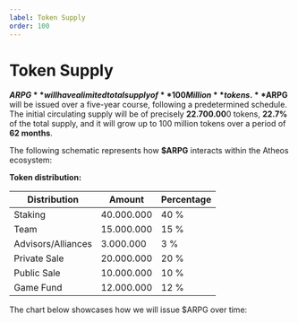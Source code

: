 ```yaml
---
label: Token Supply
order: 100
---
```

# Token Supply 

**$ARPG** will have a limited total supply of **100 Million** tokens.  **$ARPG** will be issued over a five-year course, following a predetermined schedule. The initial circulating supply will be of precisely **22.700.00**0 tokens, **22.7%** of the total supply,  and it will grow up to 100 million tokens over a period of **62 months**. 

The following schematic represents how **$ARPG** interacts within the Atheos ecosystem:

**Token distribution:**

Distribution       | Amount       | Percentage
---                | ---          | ---
Staking            | 40.000.000   | 40 %
Team               | 15.000.000   | 15 %
Advisors/Alliances | 3.000.000    | 3 %
Private Sale       | 20.000.000   | 20 %
Public Sale        | 10.000.000   | 10 %
Game Fund          | 12.000.000   | 12 %


The chart below showcases how we will issue $ARPG over time:
